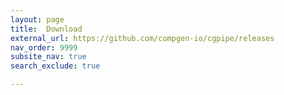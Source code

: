 ```yaml
---
layout: page
title:  Download
external_url: https://github.com/compgen-io/cgpipe/releases
nav_order: 9999
subsite_nav: true
search_exclude: true

---
```

